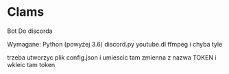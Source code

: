 # Clams

Bot Do discorda

Wymagane:
    Python (powyżej 3.6)
    discord.py
    youtube.dl
    ffmpeg
    i chyba tyle
    
trzeba utworzyc plik config.json i umiescic tam zmienna z nazwa TOKEN i wkleic tam token
